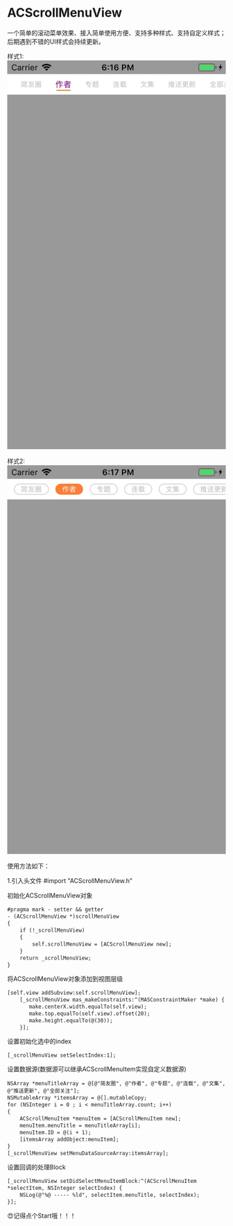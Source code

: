 # ACScrollMenuView
一个简单的滚动菜单效果、接入简单使用方便、支持多种样式、支持自定义样式；后期遇到不错的UI样式会持续更新。

样式1:
![image](https://github.com/AlexCorleone/ACScrollMenuView/blob/master/ACScrollMenuView/OtherInfo/ReadMeShowPicture/LineStyle.png)

样式2:
![image](https://github.com/AlexCorleone/ACScrollMenuView/blob/master/ACScrollMenuView/OtherInfo/ReadMeShowPicture/defaultStyle.png)

使用方法如下：

1.引入头文件 #import "ACScrollMenuView.h"

初始化ACScrollMenuView对象

    #pragma mark - setter && getter
    - (ACScrollMenuView *)scrollMenuView
    {
        if (!_scrollMenuView)
        {
            self.scrollMenuView = [ACScrollMenuView new];
        }
        return _scrollMenuView;
    }
    
将ACScrollMenuView对象添加到视图层级

    [self.view addSubview:self.scrollMenuView];
        [_scrollMenuView mas_makeConstraints:^(MASConstraintMaker *make) {
           make.centerX.width.equalTo(self.view);
           make.top.equalTo(self.view).offset(20);
           make.height.equalTo(@(30));
        }];
        
设置初始化选中的index 

    [_scrollMenuView setSelectIndex:1];
    
设置数据源(数据源可以继承ACScrollMenuItem实现自定义数据源)

    NSArray *menuTitleArray = @[@"简友圈", @"作者", @"专题", @"连载", @"文集", @"推送更新", @"全部关注"];
    NSMutableArray *itemsArray = @[].mutableCopy;
    for (NSInteger i = 0 ; i < menuTitleArray.count; i++)
    {
        ACScrollMenuItem *menuItem = [ACScrollMenuItem new];
        menuItem.menuTitle = menuTitleArray[i];
        menuItem.ID = @(i + 1);
        [itemsArray addObject:menuItem];
    }
    [_scrollMenuView setMenuDataSourceArray:itemsArray];

设置回调的处理Block

    [_scrollMenuView setDidSelectMenuItemBlock:^(ACScrollMenuItem *selectItem, NSInteger selectIndex) {
        NSLog(@"%@ ----- %ld", selectItem.menuTitle, selectIndex);
    }];


😍记得点个Start哦！！！






























